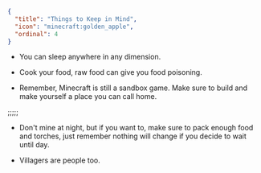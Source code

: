 ```json
{
  "title": "Things to Keep in Mind",
  "icon": "minecraft:golden_apple",
  "ordinal": 4
}
```

- You can sleep anywhere in any dimension.

- Cook your food, raw food can give you food poisoning.

- Remember, Minecraft is still a sandbox game. Make sure to build and make yourself a place you can call home.

;;;;;

- Don't mine at night, but if you want to, make sure to pack enough food and torches, just remember nothing will change if you decide to wait until day.

- Villagers are people too.